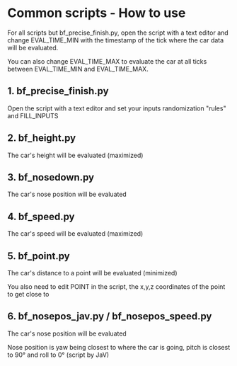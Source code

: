 # Common scripts - How to use
For all scripts but bf_precise_finish.py, open the script with a text editor and change EVAL_TIME_MIN with the timestamp of the tick where the car data will be evaluated. 

You can also change EVAL_TIME_MAX to evaluate the car at all ticks between EVAL_TIME_MIN and EVAL_TIME_MAX.

## 1. bf_precise_finish.py
Open the script with a text editor and set your inputs randomization "rules" and FILL_INPUTS


## 2. bf_height.py
The car's height will be evaluated (maximized)


## 3. bf_nosedown.py
The car's nose position will be evaluated


## 4. bf_speed.py
The car's speed will be evaluated (maximized)


## 5. bf_point.py
The car's distance to a point will be evaluated (minimized)

You also need to edit POINT in the script, the x,y,z coordinates of the point to get close to


## 6. bf_nosepos_jav.py / bf_nosepos_speed.py
The car's nose position will be evaluated

Nose position is yaw being closest to where the car is going, pitch is closest to 90° and roll to 0° (script by JaV)
